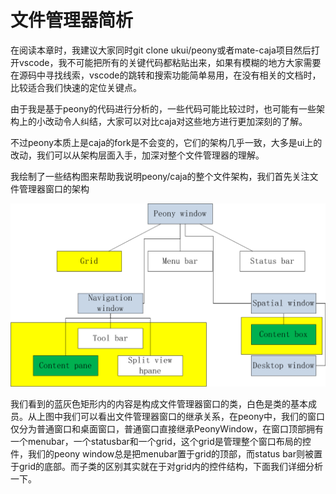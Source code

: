 # 文件管理器简析

在阅读本章时，我建议大家同时git clone ukui/peony或者mate-caja项目然后打开vscode，我不可能把所有的关键代码都粘贴出来，如果有模糊的地方大家需要在源码中寻找线索，vscode的跳转和搜索功能简单易用，在没有相关的文档时，比较适合我们快速的定位关键点。

由于我是基于peony的代码进行分析的，一些代码可能比较过时，也可能有一些架构上的小改动令人纠结，大家可以对比caja对这些地方进行更加深刻的了解。

不过peony本质上是caja的fork是不会变的，它们的架构几乎一致，大多是ui上的改动，我们可以从架构层面入手，加深对整个文件管理器的理解。

我绘制了一些结构图来帮助我说明peony/caja的整个文件架构，我们首先关注文件管理器窗口的架构

![](assets/peonywindow.png)

我们看到的蓝灰色矩形内的内容是构成文件管理器窗口的类，白色是类的基本成员。从上图中我们可以看出文件管理器窗口的继承关系，在peony中，我们的窗口仅分为普通窗口和桌面窗口，普通窗口直接继承PeonyWindow，在窗口顶部拥有一个menubar，一个statusbar和一个grid，这个grid是管理整个窗口布局的控件，我们的peony window总是把menubar置于grid的顶部，而status bar则被置于grid的底部。而子类的区别其实就在于对grid内的控件结构，下面我们详细分析一下。


